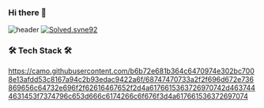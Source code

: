 ### Hi there 👋

<!--
**reahyeonkim/reahyeonkim** is a ✨ _special_ ✨ repository because its `README.md` (this file) appears on your GitHub profile.

Here are some ideas to get you started:

- 🔭 I’m currently working on ...
- 🌱 I’m currently learning ...
- 👯 I’m looking to collaborate on ...
- 🤔 I’m looking for help with ...
- 💬 Ask me about ...
- 📫 How to reach me: ...
- 😄 Pronouns: ...
- ⚡ Fun fact: ...
-->

![header](https://capsule-render.vercel.app/api?type=waving&color=auto&height=300&section=header&text=reahyeon%20&fontSize=90)
[![Solved.svne92](http://mazassumnida.wtf/api/v2/generate_badge?boj={handle})](https://solved.ac/{handle})






### 🛠 Tech Stack 🛠
https://camo.githubusercontent.com/b6b72e681b364c6470974e302bc7008e13afdd53c8167a94c2b93edac9422a6f/68747470733a2f2f696d672e736869656c64732e696f2f62616467652f2d4a6176615363726970742d4637444631453f7374796c653d666c6174266c6f676f3d4a617661536372697074
